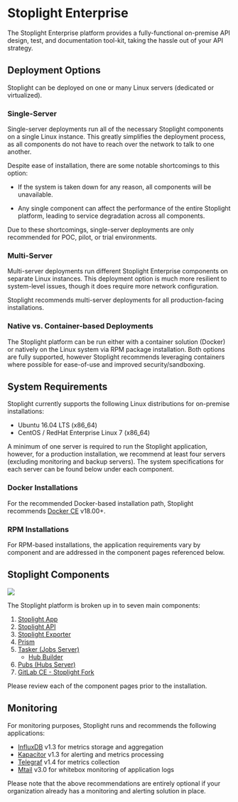 # Stoplight Enterprise

The Stoplight Enterprise platform provides a fully-functional on-premise API
design, test, and documentation tool-kit, taking the hassle out of your API
strategy.

## Deployment Options

Stoplight can be deployed on one or many Linux servers (dedicated or
virtualized).

### Single-Server

Single-server deployments run all of the necessary Stoplight components on a
single Linux instance. This greatly simplifies the deployment process, as all
components do not have to reach over the network to talk to one another.

Despite ease of installation, there are some notable shortcomings to this
option:

* If the system is taken down for any reason, all components will be
  unavailable.

* Any single component can affect the performance of the entire Stoplight
  platform, leading to service degradation across all components.

Due to these shortcomings, single-server deployments are only recommended for
POC, pilot, or trial environments.

### Multi-Server

Multi-server deployments run different Stoplight Enterprise components on
separate Linux instances. This deployment option is much more resilient to
system-level issues, though it does require more network configuration.

Stoplight recommends multi-server deployments for all production-facing
installations.

### Native vs. Container-based Deployments

The Stoplight platform can be run either with a container solution (Docker) or
natively on the Linux system via RPM package installation. Both options are
fully supported, however Stoplight recommends leveraging containers where
possible for ease-of-use and improved security/sandboxing.

## System Requirements

Stoplight currently supports the following Linux distributions for on-premise installations:

* Ubuntu 16.04 LTS (x86_64)
* CentOS / RedHat Enterprise Linux 7 (x86_64)

A minimum of one server is required to run the Stoplight application, however,
for a production installation, we recommend at least four servers (excluding
monitoring and backup servers). The system specifications for each server can be
found below under each component.

### Docker Installations

For the recommended Docker-based installation path, Stoplight recommends [Docker
CE](https://www.docker.com/) v18.00+.

### RPM Installations

For RPM-based installations, the application requirements vary by component and
are addressed in the component pages referenced below.

## Stoplight Components

![](https://s3.amazonaws.com/user-content.stoplight.io/1564/1520952929100)

The Stoplight platform is broken up in to seven main components:

1.  [Stoplight App](/enterprise/components/app)
2.  [Stoplight API](/enterprise/components/api)
3.  [Stoplight Exporter](/enterprise/components/exporter)
4.  [Prism](/enterprise/components/prism)
5.  [Tasker (Jobs Server)](/enterprise/components/tasker)
    * [Hub Builder](/enterprise/components/hub-builder)
6.  [Pubs (Hubs Server)](/enterprise/components/pubs)
7.  [GitLab CE - Stoplight Fork](/enterprise/components/gitlab)

Please review each of the component pages prior to the installation.

## Monitoring

For monitoring purposes, Stoplight runs and recommends the following
applications:

* [InfluxDB](https://www.influxdata.com/time-series-platform/influxdb/) v1.3
  for metrics storage and aggregation
* [Kapacitor](https://www.influxdata.com/time-series-platform/kapacitor/) v1.3
  for alerting and metrics processing
* [Telegraf](https://www.influxdata.com/time-series-platform/telegraf/) v1.4
  for metrics collection
* [Mtail](https://github.com/google/mtail) v3.0 for whitebox monitoring of
  application logs

Please note that the above recommendations are entirely optional if your
organization already has a monitoring and alerting solution in place.
